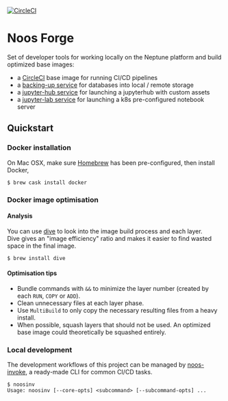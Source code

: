 [![CircleCI](https://circleci.com/gh/noosenergy/noos-forge.svg?style=svg&circle-token=6ed140ddf30bafe312339a5d3adaec60106d0710)](https://circleci.com/gh/noosenergy/noos-forge)

# Noos Forge
Set of developer tools for working locally on the Neptune platform and build optimized base images:

* a [CircleCI](./docker/circleci) base image for running CI/CD pipelines
* a [backing-up service](./docker/dbbackup) for databases into local / remote storage
* a [jupyter-hub service](docker/jupyterhub) for launching a jupyterhub with custom assets
* a [jupyter-lab service](docker/jupyterlab) for launching a k8s pre-configured notebook server

## Quickstart

### Docker installation

On Mac OSX, make sure [Homebrew](https://brew.sh/) has been pre-configured, then install Docker,

    $ brew cask install docker

### Docker image optimisation

#### Analysis

You can use [dive](https://github.com/wagoodman/dive) to look into the image build process and each layer.\
Dive gives an "image efficiency" ratio and makes it easier to find wasted space in the final image.

    $ brew install dive

#### Optimisation tips

- Bundle commands with `&&` to minimize the layer number (created by each `RUN`, `COPY` or `ADD`).
- Clean unnecessary files at each layer phase.
- Use `MultiBuild` to only copy the necessary resulting files from a heavy install.
- When possible, squash layers that should not be used. An optimized base image could theoretically be squashed entirely.

### Local development

The development workflows of this project can be managed by [noos-invoke](https://github.com/noosenergy/noos-invoke), a ready-made CLI for common CI/CD tasks.

```
$ noosinv
Usage: noosinv [--core-opts] <subcommand> [--subcommand-opts] ...
```
